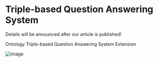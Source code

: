 # Triple-based Question Answering System

Details will be announced after our article is published!

Ontology Triple-based Question Answering System Extension

![image](https://user-images.githubusercontent.com/17703776/193914562-861baeff-e26a-4afc-81c7-d1c96ccc7834.png)
